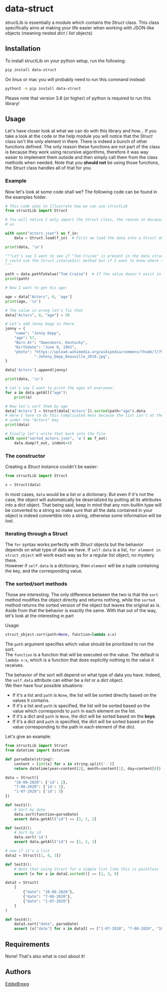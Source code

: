 # data-struct

structLib is essentially a module which contains the _Struct_ class. This class specifically
aims at making your life easier when working with JSON-like objects (meaning nested
_dict_ / _list_ objects)

## Installation

To install structLib on your python setup, run the following:
```bash
pip install data-struct
```
On linux or mac you will probably need to run this command instead:
```bash
python3 -m pip install data-struct
```
Please note that version 3.8 (or higher) of python is required to run this library!

## Usage

Let's have closer look at what we can do with this library and how...
If you take a look at the code or the help module you will notice that the _Struct_ class isn't the only element in there.
There is indeed a bunch of other functions defined. The only reason these functions are not part of the class is because 
they work using recursive algorithms, therefore it was way easier to implement them outside and then simply call them from 
the class methods when needed. Note that you **should not** be using those functions, the _Struct_ class handles all of that for you.

### Example

Now let's look at some code shall we? The following code can be found in the examples folder.
```python
# This code aims to illustrate how we can use structLib
from structLib import Struct

# You will notice I only import the Struct class, the reason in because it's the only thing actually useful for
# us

with open("actors.json") as f_in:
    data = Struct.load(f_in)  # First we load the data into a Struct object.

print(data, '\n')

"""Let's say I want to see if "Tom Cruise" is present in the data structure
I could use the Struct.isValueIn() method but if I want to know where the value is, there is a better option
"""

path = data.pathToValue("Tom Cruise")  # If the value doesn't exist in the Struct, the result will be None
print(path)

# Now I want to get his age:

age = data["Actors", 0, 'age']
print(age, '\n')

# The value is wrong let's fix that
data["Actors", 0, "age"] = 58

# Let's add Jonny Depp in there
jonny = {
    "name": "Jonny Depp",
    "age": 57,
    "Born At": "Owensboro, Kentucky",
    "Birthdate": "June 9, 1963",
    "photo": "https://upload.wikimedia.org/wikipedia/commons/thumb/7/79/Johnny_Depp_Deauville_2019.jpg/390px"
             "-Johnny_Depp_Deauville_2019.jpg",
}

data['Actors'].append(jonny)

print(data, '\n')

# Let's say I want to print the ages of everyone:
for a in data.getAll("age"):
    print(a)

# Now let's sort them by age
data['Actors'] = Struct(data['Actors']).sorted(path="age").data
# Here I have to do this complicated mess because the list isn't at the top level of the structure but rather 
# under the "Actors" key
print(data)

# Finally let's write that back into the file
with open("sorted_actors.json", 'w') as f_out:
    data.dump(f_out, indent=4)
```
### The constructor
Creating a _Struct_ instance couldn't be easier: 
```python
from structLib import Struct

s = Struct(data)
``` 
In most cases, `data` would be a list or a dictionary. But even if it's not the case, the object will automatically be deserialized
by putting all its attributes into a dict object. That being said, keep in mind that any non-builtin type will be converted to a string so
make sure that all the data contained in your object is indeed convertible into a string, otherwise some information will be lost.

### Iterating through a Struct

The `for` syntax works perfectly with _Struct_ objects but the behavior depends on what type of data we have. If `self.data` is a list,
`for element in struct_object` will work exact way as for a regular list object, no mystery there.\
However if `self.data` is a dictionary, then `element` will be a tuple containing the key, and the corresponding value.

### The sorted/sort methods

Those are interesting. The only difference between the two is that the `sort` method modifies the object directly and returns nothing, while the `sorted` method 
returns the sorted version of the object but leaves the original as is. Aside from that the behavior is exactly the same. With that out of the way, let's look at the 
interesting in part

Usage:
```python
struct_object.sort(path=None, function=lambda x:x)
```

The `path` argument specifies which value should be prioritized to run the sort.\
The `function` is a function that will be executed on the value. The default is `lambda x:x`, which is a function that does explicitly nothing to the value it receives.

The behavior of the sort will depend on what type of data you have. Indeed, the `self.data` attribute can either be a _list_ or a _dict_ object.\
We then have four possible situations:
- If it's a list and `path` is `None`, the list will be sorted directly based on the values it contains.
- If it's a list and `path` is specified, the list will be sorted based on the value which corresponds to `path` in each element on the list. 
- If it's a dict and `path` is `None`, the dict will be sorted based on the **keys**.
- If it's a dict and `path` is specified, the dict will be sorted based on the value corresponding to the path in each element of the dict.

Let's give an example:
````python
from structLib import Struct
from datetime import datetime

def parseDate(string):
    content = [int(x) for x in string.split('-')]
    return datetime(year=content[2], month=content[1], day=content[0])

data = Struct({
    "10-08-2020": {'id': 2},
    "7-08-2020": {'id': 1},
    "1-07-2020": {'id': 3}
})

def test1():
    # Sort by date
    data.sort(function=parseDate)
    assert data.getAll("id") == [3, 1, 2]

def test2():
    # Sort by id
    data.sort('id')
    assert data.getAll("id") == [1, 2, 3]

# now if it's a list
data2 = Struct([1, 8, 3])

def test3():
    # Note that using Struct for a simple list like this is pointless
    assert [x for x in data2.sorted()] == [1, 3, 8]

data3 = Struct(
    [
        {"date": "10-08-2020"},
        {"date": "7-08-2020"},
        {"date": "1-07-2020"}
    ]
)

def test4():
    data3.sort("date", parseDate)
    assert [x["date"] for x in data3] == ["1-07-2020", "7-08-2020", "10-08-2020"]
````
## Requirements

None! That's also what is cool about it! 

## Authors

[EddieBreeg](https://github.com/EddieBreeg)
